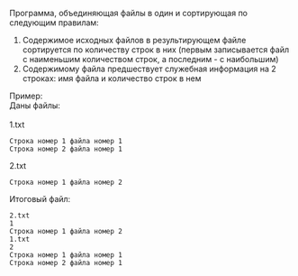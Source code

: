 Программа, объединяющая файлы в один и сортирующая по следующим правилам:
1. Содержимое исходных файлов в результирующем файле сортируется по количеству строк в них (первым записывается файл с наименьшим количеством строк, а последним - с наибольшим)
2. Содержимому файла предшествует служебная информация на 2 строках: имя файла и количество строк в нем

Пример:   
Даны файлы:   
<br>
1.txt
```
Строка номер 1 файла номер 1
Строка номер 2 файла номер 1
```

2.txt
```
Строка номер 1 файла номер 2
```

Итоговый файл: 
```
2.txt
1
Строка номер 1 файла номер 2
1.txt
2
Строка номер 1 файла номер 1
Строка номер 2 файла номер 1
```
